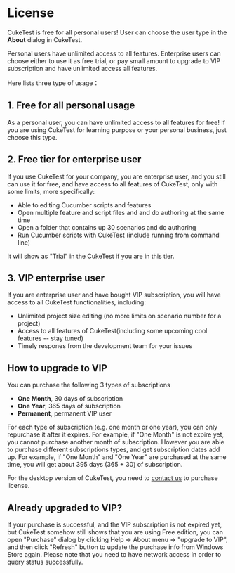 # License

CukeTest is free for all personal users! User can choose the user type in the **About** dialog in CukeTest.

Personal users have unlimited access to all features. Enterprise users can choose either to use it as free trial, or pay small amount to upgrade to VIP subscription and have unlimited access all features.

Here lists three type of usage：

## 1. Free for all personal usage <a id="free"></a>

As a personal user, you can have unlimited access to all features for free! If you are using CukeTest for learning purpose or your personal business, just choose this type.

## 2. Free tier for enterprise user <a id="trial"></a>

If you use CukeTest for your company, you are enterprise user, and you still can use it for free, and have access to all features of CukeTest, only with some limits, more specifically:

* Able to editing Cucumber scripts and features
* Open multiple feature and script files and and do authoring at the same time
* Open a folder that contains up 30 scenarios and do authoring
* Run Cucumber scripts with CukeTest \(include running from command line\)

It will show as "Trial" in the CukeTest if you are in this tier.

## 3. VIP enterprise user  <a id="vip"></a>

If you are enterprise user and have bought VIP subscription, you will have access to all CukeTest functionalities, including:

* Unlimited project size editing \(no more limits on scenario number for a project\)
* Access to all features of CukeTest\(including some upcoming cool features -- stay tuned\)
* Timely respones from the development team for your issues

## How to upgrade to VIP

You can purchase the following 3 types of subscriptions

* **One Month**, 30 days of subscription
* **One Year**, 365 days of subscription
* **Permanent**, permanent VIP user

For each type of subscription \(e.g. one month or one year\), you can only repurchase it after it expires. For example, if "One Month" is not expire yet, you cannot purchase another month of subscription. However you are able to purchase different subscriptions types, and get subscription dates add up. For example, if "One Month" and "One Year" are purchased at the same time, you will get about 395 days \(365 + 30\) of subscription.

For the desktop version of CukeTest, you need to [contact us](http://www.leanpro.cn/contactus) to purchase license.

## Already upgraded to VIP?  <a id="already_upgraded"></a>

If your purchase is successful, and the VIP subscription is not expired yet, but CukeTest somehow still shows that you are using Free edition, you can open "Purchase" dialog by clicking Help =&gt; About menu =&gt; "upgrade to VIP", and then click "Refresh" button to update the purchase info from Windows Store again. Please note that you need to have network access in order to query status successfully.

